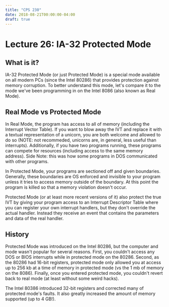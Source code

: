 ```yaml
---
title: "CPS 230"
date: 2018-08-21T00:00:00-04:00
draft: true
---
```


# Lecture 26: IA-32 Protected Mode

## What is it?

IA-32 Protected Mode (or just Protected Mode) is a special mode available on all modern PCs (since the Intel 80286) that provides protection against memory corruption.  To better understand this mode, let's compare it to the mode we've been programming in on the Intel 8086 (also known as Real Mode).

## Real Mode vs Protected Mode

In Real Mode, the program has access to all of memory (including the Interrupt Vector Table).  If you want to blow away the IVT and replace it with a textual representation of a unicorn, you are both welcome and allowed to do so (NOTE: not recommeded, unicorns are, in general, less useful than interrupts).  Additionally, if you have two programs running, these programs can compete for resources (including access to the same memory address).  Side Note: this was how some programs in DOS communicated with other programs.

In Protected Mode, your programs are sectioned off and given boundaries.  Generally, these boundaries are OS enforced and invisible to your program unless it tries to access memory outside of the boundary.  At this point the program is killed so that a memory violation doesn't occur.

Protected Mode (or at least more recent versions of it) also protect the true IVT by giving your program access to an Interrupt Descriptor Table where you can register your own interrupt handlers, but they don't override the actual handler. Instead they receive an event that contains the parameters and data of the real handler.

## History

Protected Mode was introduced on the Intel 80286, but the computer and mode wasn't popular for several reasons.  First, you couldn't access any DOS or BIOS interrupts while in protected mode on the 80286.  Second, as the 80286 had 16-bit registers, protected mode only allowed you at access up to 256 kb at a time of memory in protected mode (vs the 1 mb of memory on the 8086).  Finally, once you entered protected mode, you couldn't revert back to real mode (at least without some weird hacks).

The Intel 80386 introduced 32-bit registers and corrected many of protected mode's faults.  It also greatly increased the amount of memory supported (up to 4 GB!).